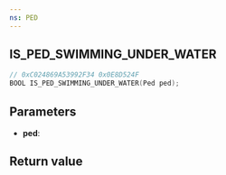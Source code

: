 ```yaml
---
ns: PED
---
```

## IS_PED_SWIMMING_UNDER_WATER

```c
// 0xC024869A53992F34 0x0E8D524F
BOOL IS_PED_SWIMMING_UNDER_WATER(Ped ped);
```


## Parameters
* **ped**: 

## Return value
